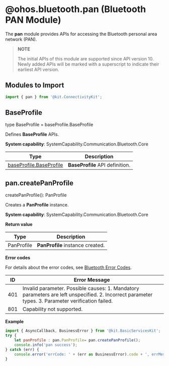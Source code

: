# @ohos.bluetooth.pan (Bluetooth PAN Module)

The **pan** module provides APIs for accessing the Bluetooth personal area network (PAN).

> **NOTE**
>
> The initial APIs of this module are supported since API version 10. Newly added APIs will be marked with a superscript to indicate their earliest API version.



## Modules to Import

```js
import { pan } from '@kit.ConnectivityKit';
```


## BaseProfile

type BaseProfile = baseProfile.BaseProfile

Defines **BaseProfile** APIs.

**System capability**: SystemCapability.Communication.Bluetooth.Core

| Type                           | Description        |
| ----------------------------- | ---------- |
| [baseProfile.BaseProfile](js-apis-bluetooth-baseProfile.md) | **BaseProfile** API definition.|


## pan.createPanProfile

createPanProfile(): PanProfile

Creates a **PanProfile** instance.

**System capability**: SystemCapability.Communication.Bluetooth.Core

**Return value**

| Type                           | Description        |
| ----------------------------- | ---------- |
| PanProfile | **PanProfile** instance created.|

**Error codes**

For details about the error codes, see [Bluetooth Error Codes](errorcode-bluetoothManager.md).

| ID| Error Message|
| -------- | ---------------------------- |
|401 | Invalid parameter. Possible causes: 1. Mandatory parameters are left unspecified. 2. Incorrect parameter types. 3. Parameter verification failed.                 |
|801 | Capability not supported.          |

**Example**

```js
import { AsyncCallback, BusinessError } from '@kit.BasicServicesKit';
try {
    let panProfile : pan.PanProfile= pan.createPanProfile();
    console.info('pan success');
} catch (err) {
    console.error('errCode: ' + (err as BusinessError).code + ', errMessage: ' + (err as BusinessError).message);
}
```
